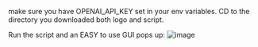 make sure you have OPENAI_API_KEY set in your env variables.
CD to the directory you downloaded both logo and script.

Run the script and an EASY to use GUI pops up:
![image](https://github.com/Drlordbasil/AutoProgrammingAITeamGUIbased/assets/126736516/17696307-1042-4614-b04b-6a5a07cf4b1d)
